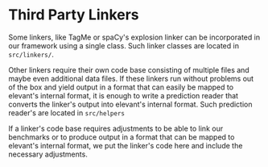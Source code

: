 # Third Party Linkers

Some linkers, like TagMe or spaCy's explosion linker can be incorporated in our framework using a single class.
Such linker classes are located in `src/linkers/`.

Other linkers require their own code base consisting of multiple files and maybe even additional data files.
If these linkers run without problems out of the box and yield output in a format that can easily be mapped to 
elevant's internal format, it is enough to write a prediction reader that converts the linker's output into
elevant's internal format. Such prediction reader's are located in `src/helpers`

If a linker's code base requires adjustments to be able to link our benchmarks or to produce output in a format
that can be mapped to elevant's internal format, we put the linker's code here and include the necessary adjustments.